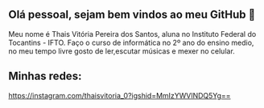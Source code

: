 ## Olá pessoal, sejam bem vindos ao meu GitHub 👋

Meu nome é Thais Vitória Pereira dos Santos, aluna no Instituto Federal do Tocantins - IFTO. Faço o curso de informática no 2º ano do ensino medio, no meu tempo livre gosto de ler,escutar músicas e mexer no celular.

## Minhas redes:
https://instagram.com/thaisvitoria_0?igshid=MmIzYWVlNDQ5Yg==
